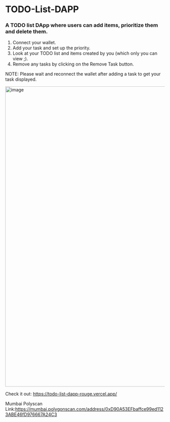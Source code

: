 # TODO-List-DAPP

 ### A TODO list DApp where users can add items, prioritize them and delete them.

1. Connect your wallet.
2. Add your task and set up the priority.
3. Look at your TODO list and items created by you (which only you can view ;).
4. Remove any tasks by clicking on the Remove Task button.

NOTE: Please wait and reconnect the wallet after adding a task to get your task displayed.


<img width="946" alt="image" src="https://github.com/Drexter-07/TODO-List-DAPP/assets/59890906/13582862-004a-4dbd-b83e-544d21ca59bf">



Check it out: https://todo-list-dapp-rouge.vercel.app/

Mumbai Polyscan Link:https://mumbai.polygonscan.com/address/0xD90A53EFbaffce99ed1123ABE46fD976667A24C3



